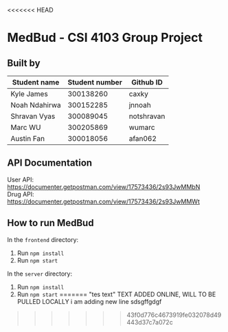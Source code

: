 <<<<<<< HEAD

# MedBud - CSI 4103 Group Project

## Built by
| Student name  | Student number | Github ID    |
| ------------- | ------------- | ------------- |
| Kyle James  | 300138260 | caxky    |
| Noah Ndahirwa  | 300152285  | jnnoah |
| Shravan Vyas  | 300089045   | notshravan |
| Marc WU  | 300205869  | wumarc |
| Austin Fan  | 300018056 | afan062 |


## API Documentation
User API: <https://documenter.getpostman.com/view/17573436/2s93JwMMbN>
<br>
Drug API: <https://documenter.getpostman.com/view/17573436/2s93JwMMWt>

## How to run MedBud

In the `frontend` directory:
1. Run `npm install`
2. Run `npm start`

In the `server` directory:
1. Run `npm install`
2. Run `npm start`
=======
"tes text" 
TEXT ADDED ONLINE, WILL  TO BE PULLED LOCALLY
i am adding new line
sdsgffgdgf
>>>>>>> 43f0d776c4673919fe032078d49443d37c7a072c
